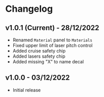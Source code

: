 # Changelog

## v1.0.1 (Current) - 28/12/2022

- Renamed `Material` panel to `Materials`
- Fixed upper limit of laser pitch control
- Added cruise safety chip
- Added lasers safety chip
- Added missing "X" to name decal

## v1.0.0 - 03/12/2022

- Initial release
